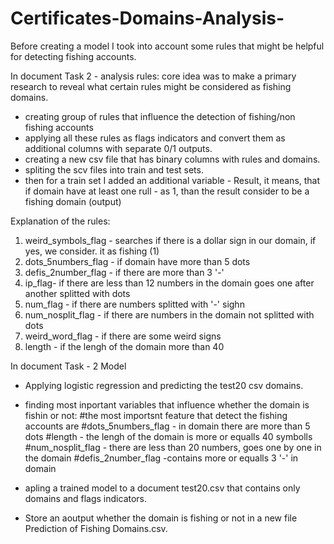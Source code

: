 # Certificates-Domains-Analysis-
Before creating a model I took into account some rules that might be helpful for detecting fishing accounts.

In document Task 2 - analysis rules:
core idea was to make a primary research to reveal what certain rules might be considered as fishing domains.
- creating group of rules that influence the detection of fishing/non fishing accounts
- applying all these rules as flags indicators and convert them as additional columns with separate 0/1 outputs. 
- creating a new csv file that has binary columns with rules and domains. 
- spliting the scv files into train and test sets.
- then for a train set I added an additional variable - Result, it means, that if domain have at least one rull - as  1, than the result consider to be a fishing domain (output)

Explanation of the rules:
1. weird_symbols_flag - searches if there is a dollar sign in our domain, if yes, we consider. it as fishing (1)
2. dots_5numbers_flag - if domain have more than 5 dots 
4. defis_2number_flag - if there are more than 3 '-'
5. ip_flag- if there are less than 12 numbers in the domain goes one after another splitted with dots
6. num_flag - if there are numbers splitted with '-' sighn
7. num_nosplit_flag - if there are numbers in the domain not splitted with dots
8. weird_word_flag - if there are some weird signs
9. length - if the lengh of the domain more than 40

In document Task - 2 Model
- Applying logistic regression and predicting the test20 csv domains.
- finding most inportant variables that influence whether the domain is fishin or not:
#the most importsnt feature that detect the fishing accounts are 
#dots_5numbers_flag - in domain there are more than 5 dots
#length - the lengh of the domain is more or equalls 40 symbolls
#num_nosplit_flag - there are less than 20 numbers, goes one by one in the domain
#defis_2number_flag -contains more or equalls 3 '-' in domain

- apling a trained model to a document test20.csv that contains only domains and flags indicators. 
- Store an aoutput whether the domain is fishing or not in a new file Prediction of Fishing Domains.csv.
